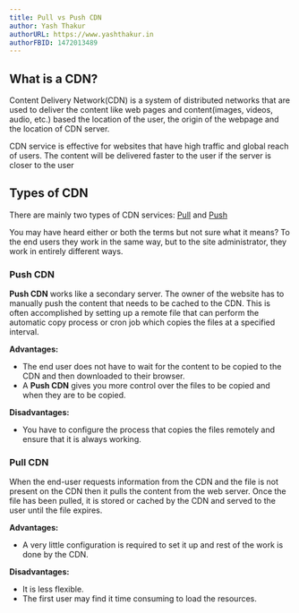 ```yaml
---
title: Pull vs Push CDN
author: Yash Thakur
authorURL: https://www.yashthakur.in
authorFBID: 1472013489
---
```


## What is a CDN?

Content Delivery Network(CDN) is a system of distributed networks that are used to deliver
the content like web pages and content(images, videos, audio, etc.) based the location of 
the user, the origin of the webpage and the location of CDN server.

CDN service is effective for websites that have high traffic and global reach of users.
The content will be delivered faster to the user if the server is closer to the user 

<!--truncate-->

<script src="https://codefund.io/scripts/fefc6de5-a0ce-46e8-a15d-f43733b5b454/embed.js"></script>
<div id="codefund_ad"></div>

## Types of CDN

There are mainly two types of CDN services: [Pull](#pull-cdn) and [Push](#push-cdn)  

You may have heard either or both the terms but not sure what it means? To the end 
users they work in the same way, but to the site administrator, they work in 
entirely different ways.


### Push CDN
**Push CDN** works like a secondary server. The owner of the website has to manually push 
the content that needs to be cached to the CDN. This is often accomplished by setting 
up a remote file that can perform the automatic copy process or cron job which copies 
the files at a specified interval. 

**Advantages:**
  - The end user does not have to wait for the content to be copied to the CDN and then
  downloaded to their browser.
  - A **Push CDN** gives you more control over the files to be copied and when they are 
  to be copied.  

**Disadvantages:**
  - You have to configure the process that copies the files remotely and ensure that it 
  is always working.
  
   
### Pull CDN

When the end-user requests information from the CDN and the file is not present on the CDN 
then it pulls the content from the web server. Once the file has been pulled, it is stored 
or cached by the CDN and served to the user until the file expires. 

**Advantages:**
  - A very little configuration is required to set it up and rest of the work is done by the CDN.
  
**Disadvantages:**
  - It is less flexible.
  - The first user may find it time consuming to load the resources.  
  
<script async src="//pagead2.googlesyndication.com/pagead/js/adsbygoogle.js"></script>
<ins class="adsbygoogle"
     style="display:block; text-align:center;"
     data-ad-layout="in-article"
     data-ad-format="fluid"
     data-ad-client="ca-pub-7586505628408924"
     data-ad-slot="9476337873"></ins>
<script>
     (adsbygoogle = window.adsbygoogle || []).push({});
</script>
